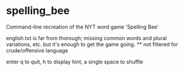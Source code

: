 # spelling_bee

Command-line recreation of the NYT word game 'Spelling Bee'

english.txt is far from thorough; missing common words and plural variations, etc. but it's enough to get the game going.
** not filtered for crude/offensive language

enter q to quit, h to display hint, a single space to shuffle
